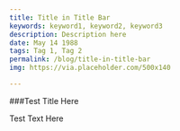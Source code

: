 ```yaml
---
title: Title in Title Bar
keywords: keyword1, keyword2, keyword3
description: Description here
date: May 14 1988
tags: Tag 1, Tag 2
permalink: /blog/title-in-title-bar
img: https://via.placeholder.com/500x140

---
```


###Test Title Here

Test Text Here